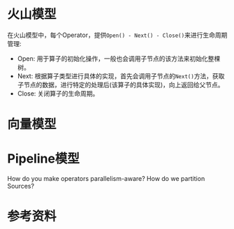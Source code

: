 # 火山模型
在火山模型中，每个Operator，提供`Open() - Next() - Close()`来进行生命周期管理:

- Open: 用于算子的初始化操作，一般也会调用子节点的该方法来初始化整棵树。
- Next: 根据算子类型进行具体的实现，首先会调用子节点的`Next()`方法，获取子节点的数据，进行特定的处理后(该算子的具体实现)，向上返回给父节点。
- Close: 关闭算子的生命周期。


# 向量模型

# Pipeline模型
How do you make operators parallelism-aware?
How do we partition Sources?

# 参考资料
